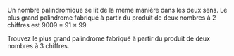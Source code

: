Un nombre palindromique se lit de la même manière dans les deux sens. 
Le plus grand palindrome fabriqué à partir du produit de deux nombres à 2 chiffres est 9009 = 91 × 99.

Trouvez le plus grand palindrome fabriqué à partir du produit de deux nombres à 3 chiffres.
